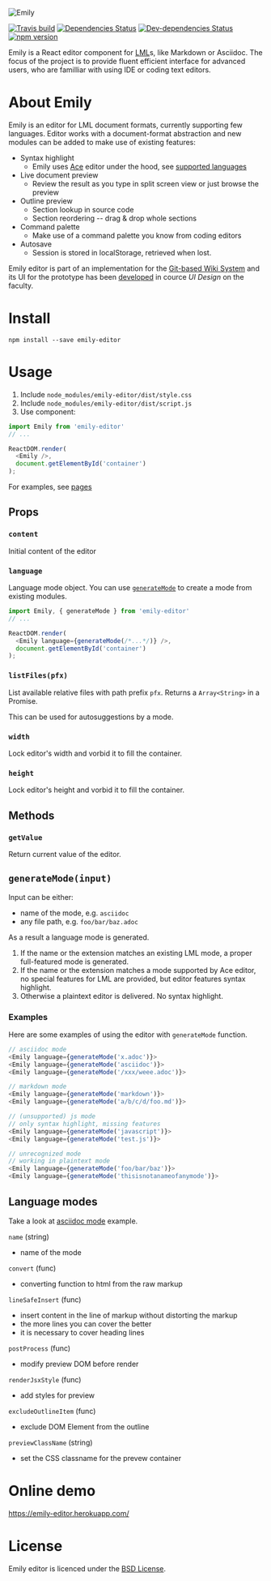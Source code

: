![Emily](https://i.imgur.com/WxZEIli.png)

[![Travis build](https://travis-ci.org/grissius/emily-editor.svg?branch=master)](https://travis-ci.org/grissius/emily-editor)
[![Dependencies Status](https://david-dm.org/grissius/emily-editor/status.svg)](https://david-dm.org/grissius/emily-editor)
[![Dev-dependencies Status](https://david-dm.org/grissius/emily-editor/dev-status.svg)](https://david-dm.org/grissius/emily-editor?type=dev)
[![npm version](https://badge.fury.io/js/emily-editor.svg)](https://www.npmjs.com/package/emily-editor/)

Emily is a React editor component for [LML](https://en.wikipedia.org/wiki/Lightweight_markup_language)s, like Markdown or Asciidoc.
The focus of the project is to provide fluent efficient interface for advanced users, who are familliar with using IDE or coding text editors.

# About Emily

Emily is an editor for LML document formats, currently supporting few languages.
Editor works with a document-format abstraction and new modules can be added to make use of existing features:

- Syntax highlight
    - Emily uses [Ace](https://ace.c9.io/) editor under the hood, see [supported languages](https://docs.c9.io/docs/supported-languages)
- Live document preview
    - Review the result as you type in split screen view or just browse the preview
- Outline preview
    - Section lookup in source code
    - Section reordering -- drag & drop whole sections
- Command palette
    - Make use of a command palette you know from coding editors
- Autosave
    - Session is stored in localStorage, retrieved when lost.

Emily editor is part of an implementation for the [Git-based Wiki System](https://github.com/grissius/gitwiki-thesis) and its UI for the prototype has been [developed](https://github.com/grissius/markup-editor-ui) in cource _UI Design_ on the faculty.

# Install

```
npm install --save emily-editor
```

# Usage

1. Include `node_modules/emily-editor/dist/style.css`
2. Include `node_modules/emily-editor/dist/script.js`
3. Use component:

```js
import Emily from 'emily-editor'
// ...

ReactDOM.render(
  <Emily />,
  document.getElementById('container')
);
```

For examples, see [pages](./pages)

## Props

### `content`
Initial content of the editor

### `language`
Language mode object.
You can use [`generateMode`](#-generatemode-) to create a mode from existing modules.

```js
import Emily, { generateMode } from 'emily-editor'
// ...

ReactDOM.render(
  <Emily language={generateMode(/*...*/)} />,
  document.getElementById('container')
);
```

### `listFiles(pfx)`
List available relative files with path prefix `pfx`.
Returns a `Array<String>` in a Promise.

This can be used for autosuggestions by a mode.

### `width`
Lock editor's width and vorbid it to fill the container.

### `height`
Lock editor's height and vorbid it to fill the container.

## Methods

### `getValue`
Return current value of the editor.

## `generateMode(input)`

Input can be either:

 - name of the mode, e.g. `asciidoc`
 - any file path, e.g. `foo/bar/baz.adoc`

As a result a language mode is generated.

1. If the name or the extension matches an existing LML mode, a proper full-featured mode is generated.
2. If the name or the extension matches a mode supported by Ace editor, no special features for LML are provided, but editor features syntax highlight.
3. Otherwise a plaintext editor is delivered. No syntax highlight.

### Examples
Here are some examples of using the editor with `generateMode` function.
```js
// asciidoc mode
<Emily language={generateMode('x.adoc')}>
<Emily language={generateMode('asciidoc')}>
<Emily language={generateMode('/xxx/weee.adoc')}>

// markdown mode
<Emily language={generateMode('markdown')}>
<Emily language={generateMode('a/b/c/d/foo.md')}>

// (unsupported) js mode
// only syntax highlight, missing features
<Emily language={generateMode('javascript')}>
<Emily language={generateMode('test.js')}>

// unrecognized mode
// working in plaintext mode
<Emily language={generateMode('foo/bar/baz')}>
<Emily language={generateMode('thisisnotanameofanymode')}>
```

## Language modes
Take a look at [asciidoc mode](./src/modes/asciidoc.js) example.

`name` (string)
- name of the mode

`convert` (func)
- converting function to html from the raw markup

`lineSafeInsert` (func)
- insert content in the line of markup without distorting the markup
- the more lines you can cover the better
- it is necessary to cover heading lines

`postProcess` (func)
- modify preview DOM before render

`renderJsxStyle` (func)
- add styles for preview

`excludeOutlineItem` (func)
- exclude DOM Element from the outline

`previewClassName` (string)
- set the CSS classname for the prevew container


# Online demo

https://emily-editor.herokuapp.com/


# License

Emily editor is licenced under the [BSD License](./LICENSE).